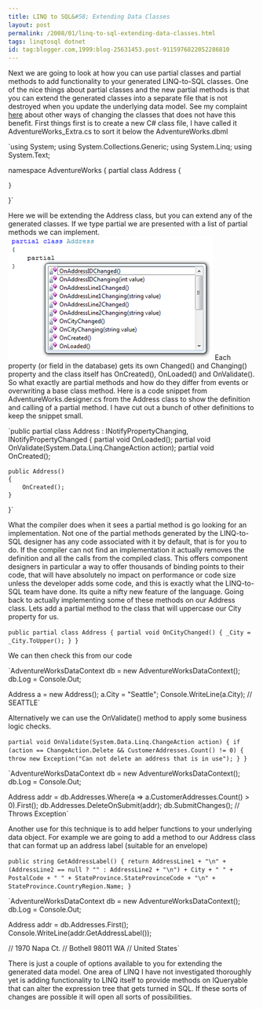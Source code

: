 ```yaml
---
title: LINQ to SQL&#58; Extending Data Classes
layout: post
permalink: /2008/01/linq-to-sql-extending-data-classes.html
tags: linqtosql dotnet
id: tag:blogger.com,1999:blog-25631453.post-9115976822052286810
---
```


Next we are going to look at how you can use partial classes and partial methods to add functionality to your generated LINQ-to-SQL classes. One of the nice things about partial classes and the new partial methods is that you can extend the generated classes into a separate file that is not destroyed when you update the underlying data model. See my complaint [here](http://csainty.blogspot.com/2007/12/linq-to-sql-customisation.html) about other ways of changing the classes that does not have this benefit.
First things first is to create a new C# class file, I have called it AdventureWorks_Extra.cs to sort it below the AdventureWorks.dbml

`using System;
using System.Collections.Generic;
using System.Linq;
using System.Text;

namespace AdventureWorks
{
    partial class Address
    {
        
    }
}`


Here we will be extending the Address class, but you can extend any of the generated classes. If we type partial we are presented with a list of partial methods we can implement.
![partial](/images/1382874053382.png) 
Each property (or field in the database) gets its own Changed() and Changing() property and the class itself has OnCreated(), OnLoaded() and OnValidate().
So what exactly are partial methods and how do they differ from events or overwriting a base class method. 
  Here is a code snippet from AdventureWorks.designer.cs from the Address class to show the definition and calling of a partial method. I have cut out a bunch of other definitions to keep the snippet small.

`public partial class Address : INotifyPropertyChanging, INotifyPropertyChanged
{
    partial void OnLoaded();
    partial void OnValidate(System.Data.Linq.ChangeAction action);
    partial void OnCreated();
    
    public Address()
    {
        OnCreated();
    }
}`


What the compiler does when it sees a partial method is go looking for an implementation. Not one of the partial methods generated by the LINQ-to-SQL designer has any code associated with it by default, that is for you to do. If the compiler can not find an implementation it actually removes the definition and all the calls from the compiled class. This offers component designers in particular a way to offer thousands of binding points to their code, that will have absolutely no impact on performance or code size unless the developer adds some code, and this is exactly what the LINQ-to-SQL team have done. Its quite a nifty new feature of the language.
Going back to actually implementing some of these methods on our Address class. Lets add a partial method to the class that will uppercase our City property for us.

`public partial class Address
{
    partial void OnCityChanged()
    {
        _City = _City.ToUpper();
    }
}`


We can then check this from our code

`AdventureWorksDataContext db = new AdventureWorksDataContext();
db.Log = Console.Out;

Address a = new Address();
a.City = "Seattle";
Console.WriteLine(a.City); // SEATTLE`


Alternatively we can use the OnValidate() method to apply some business logic checks.

`partial void OnValidate(System.Data.Linq.ChangeAction action)
{
    if (action == ChangeAction.Delete && CustomerAddresses.Count() != 0)
    {
        throw new Exception("Can not delete an address that is in use");
    }
}`



`AdventureWorksDataContext db = new AdventureWorksDataContext();
db.Log = Console.Out;

Address addr = db.Addresses.Where(a => a.CustomerAddresses.Count() > 0).First();
db.Addresses.DeleteOnSubmit(addr);
db.SubmitChanges(); // Throws Exception`


Another use for this technique is to add helper functions to your underlying data object. For example we are going to add a method to our Address class that can format up an address label (suitable for an envelope)

`public string GetAddressLabel()
{
    return AddressLine1 + "\n"
        + (AddressLine2 == null ? "" : AddressLine2 + "\n")
        + City + " " + PostalCode + " " + StateProvince.StateProvinceCode + "\n"
        + StateProvince.CountryRegion.Name;
}`



`AdventureWorksDataContext db = new AdventureWorksDataContext();
db.Log = Console.Out;

Address addr = db.Addresses.First();
Console.WriteLine(addr.GetAddressLabel());

// 1970 Napa Ct.
// Bothell 98011 WA
// United States`


There is just a couple of options available to you for extending the generated data model. One area of LINQ I have not investigated thoroughly yet is adding functionality to LINQ itself to provide methods on IQueryable that can alter the expression tree that gets turned in SQL. If these sorts of changes are possible it will open all sorts of possibilities.